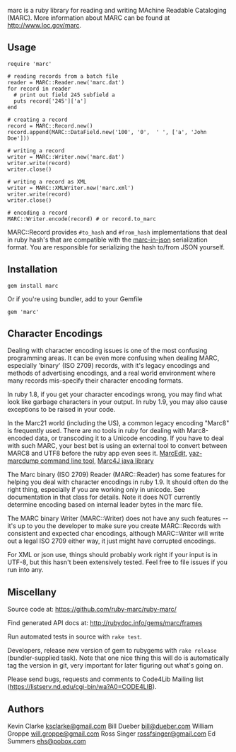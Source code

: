 marc is a ruby library for reading and writing MAchine Readable Cataloging
(MARC). More information about MARC can be found at <http://www.loc.gov/marc>.

## Usage 

    require 'marc'
  
    # reading records from a batch file
    reader = MARC::Reader.new('marc.dat')
    for record in reader
      # print out field 245 subfield a
      puts record['245']['a']
    end
  
    # creating a record 
    record = MARC::Record.new()
    record.append(MARC::DataField.new('100', '0',  ' ', ['a', 'John Doe']))
  
    # writing a record
    writer = MARC::Writer.new('marc.dat')
    writer.write(record)
    writer.close()
  
    # writing a record as XML
    writer = MARC::XMLWriter.new('marc.xml')
    writer.write(record)
    writer.close()
    
    # encoding a record
    MARC::Writer.encode(record) # or record.to_marc

MARC::Record provides `#to_hash` and `#from_hash` implementations that deal in ruby
hash's that are compatible with the 
[marc-in-json](http://dilettantes.code4lib.org/blog/2010/09/a-proposal-to-serialize-marc-in-json/)
serialization format. You are responsible for serializing the hash to/from JSON yourself. 

## Installation

    gem install marc

Or if you're using bundler, add to your Gemfile

    gem 'marc'
    
## Character Encodings

Dealing with character encoding issues is one of the most confusing programming areas. It can be even more confusing when dealing MARC, especially 'binary' (ISO 2709) records, with it's legacy encodings and methods of advertising encodings, and a real world environment where many records mis-specify their character encoding formats.  

In ruby 1.8, if you get your character encodings wrong, you may find what look like garbage characters in your output. In ruby 1.9, you may also cause exceptions to be raised in your code. 

In the Marc21 world (including the US), a common legacy encoding "Marc8" is frequently used. There are no tools in ruby for dealing with Marc8-encoded data, or transcoding it to a Unicode encoding.  If you have to deal with such MARC, your best bet is using an external tool to convert between MARC8 and UTF8 before the ruby app even sees it. [MarcEdit](http://people.oregonstate.edu/~reeset/marcedit/html/index.php), [yaz-marcdump command line tool](http://www.indexdata.com/yaz), [Marc4J java library](http://marc4j.tigris.org/)

The Marc binary (ISO 2709) Reader (MARC::Reader) has some features for helping you deal with character encodings in ruby 1.9. It should often do the right thing, especially if you are working only in unicode. See documentation in that class for details.  Note it does NOT currently determine encoding based on internal leader bytes in the marc file. 

The MARC binary Writer (MARC::Writer) does not have any such features -- it's up to you the developer to make sure you create MARC::Records with consistent and expected char encodings, although MARC::Writer will write out a legal ISO 2709 either way, it just might have corrupted encodings. 

For XML or json use, things should probably work right if your input is in UTF-8, but this hasn't been extensively tested. Feel free to file issues if you run into any. 
  
## Miscellany 

Source code at: https://github.com/ruby-marc/ruby-marc/

Find generated API docs at: http://rubydoc.info/gems/marc/frames

Run automated tests in source with `rake test`. 

Developers, release new version of gem to rubygems with `rake release` 
(bundler-supplied task). Note that one nice thing this will do is automatically
tag the version in git, very important for later figuring out what's going on.

Please send bugs, requests and comments to Code4Lib Mailing list (https://listserv.nd.edu/cgi-bin/wa?A0=CODE4LIB). 

## Authors

Kevin Clarke <ksclarke@gmail.com>
Bill Dueber <bill@dueber.com>
William Groppe <will.groppe@gmail.com>
Ross Singer <rossfsinger@gmail.com>
Ed Summers <ehs@pobox.com>
